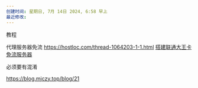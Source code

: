 ```yaml
---
创建时间: 星期日, 7月 14日 2024, 6:58 早上
最近修改:
---
```


教程

代理服务器免流
https://hostloc.com/thread-1064203-1-1.html
[
搭建联通大王卡免流服务器
](https://occdn.limour.top/2701.html)


必须要有混淆

https://blog.mjczy.top/blog/21
